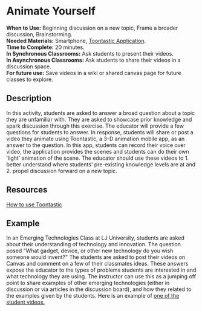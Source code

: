# Animate Yourself

**When to Use:** Beginning discussion on a new topic, Frame a broader discussion, Brainstorming.  
**Needed Materials:** Smartphone, [Toontastic Application](https://toontastic.withgoogle.com/).  
**Time to Complete:** 20 minutes.    
**In Synchronous Classrooms:** Ask students to present their videos.   
**In Asynchronous Classrooms:** Ask students to share their videos in a discussion space.   
**For future use:** Save videos in a wiki or shared canvas page for future classes to explore.   

## Description 
In this activity, students are asked to answer a broad question about a topic they are unfamiliar with. They are asked to showcase prior knowledge and spark discussion through this exercise. The educator will provide a few questions for students to answer. In response, students will share or post a video they animate using Toontastic, a 3-D animation mobile app, as an answer to the question. In this app, students can record their voice over video, the application provides the scenes and students can do their own 'light' animation of the scene. The educator should use these videos to 1. better understand where students' pre-existing knowledge levels are at and 2. propel discussion forward on a new topic.

## Resources 

[How to use Toontastic](https://www.youtube.com/watch?v=08YQlx-ZWKQ)

## Example 

In an Emerging Technologies Class at LJ University, students are asked about their understanding of technology and innovation. The question posed "What gadget, device, or other new technology do you wish someone would invent?" The students are asked to post their videos on Canvas and comment on a few of their classmates ideas. These answers expose the educator to the types of problems students are interested in and what technology they are using. The instructor can use this as a jumping off point to share examples of other emerging technologies (either in discussion or via articles in the discussion board), and how they related to the examples given by the students. Here is an example of [one of the student videos.](https://drive.google.com/file/d/18z_fQqy4NoTqL-1Ha0uKJa8KU-HzmFBt/view?usp=sharing) 
